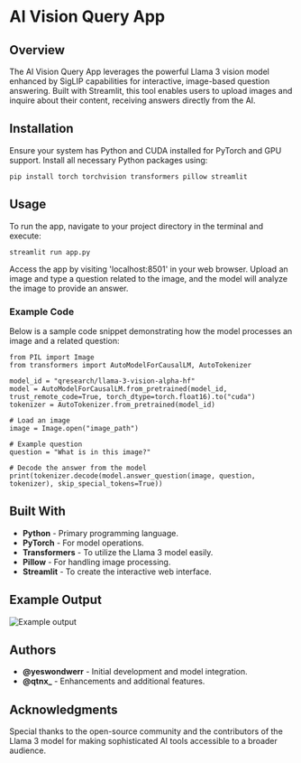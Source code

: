 # AI Vision Query App

## Overview
The AI Vision Query App leverages the powerful Llama 3 vision model enhanced by SigLIP capabilities for interactive, image-based question answering. Built with Streamlit, this tool enables users to upload images and inquire about their content, receiving answers directly from the AI.

## Installation

Ensure your system has Python and CUDA installed for PyTorch and GPU support. Install all necessary Python packages using:

```
pip install torch torchvision transformers pillow streamlit
```

## Usage

To run the app, navigate to your project directory in the terminal and execute:

```
streamlit run app.py
```

Access the app by visiting 'localhost:8501' in your web browser. Upload an image and type a question related to the image, and the model will analyze the image to provide an answer.

### Example Code

Below is a sample code snippet demonstrating how the model processes an image and a related question:

```
from PIL import Image
from transformers import AutoModelForCausalLM, AutoTokenizer

model_id = "qresearch/llama-3-vision-alpha-hf"
model = AutoModelForCausalLM.from_pretrained(model_id, trust_remote_code=True, torch_dtype=torch.float16).to("cuda")
tokenizer = AutoTokenizer.from_pretrained(model_id)

# Load an image
image = Image.open("image_path")

# Example question
question = "What is in this image?"

# Decode the answer from the model
print(tokenizer.decode(model.answer_question(image, question, tokenizer), skip_special_tokens=True))
```

## Built With
- **Python** - Primary programming language.
- **PyTorch** - For model operations.
- **Transformers** - To utilize the Llama 3 model easily.
- **Pillow** - For handling image processing.
- **Streamlit** - To create the interactive web interface.

## Example Output
![Example output](example_output.jpg)

## Authors
- **@yeswondwerr** - Initial development and model integration.
- **@qtnx_** - Enhancements and additional features.

## Acknowledgments
Special thanks to the open-source community and the contributors of the Llama 3 model for making sophisticated AI tools accessible to a broader audience.
